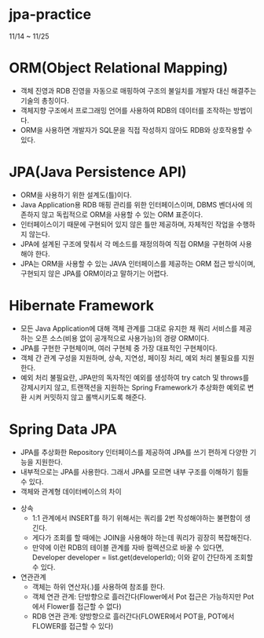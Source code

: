 # jpa-practice
11/14 ~ 11/25

# ORM(Object Relational Mapping)
   - 객체 진영과 RDB 진영을 자동으로 매핑하여 구조의 불일치를 개발자 대신 해결주는 기술의 총칭이다.
   - 객체지향 구조에서 프로그래밍 언어를 사용하여 RDB의 데이터를 조작하는 방법이다.
   - ORM을 사용하면 개발자가 SQL문을 직접 작성하지 않아도 RDB와 상호작용할 수 있다.
   
# JPA(Java Persistence API)
   - ORM을 사용하기 위한 설계도(틀)이다.
   - Java Application용 RDB 매핑 관리를 위한 인터페이스이며, DBMS 벤더사에 의존하지 않고 독립적으로 ORM을 사용할 수 있는 ORM 표준이다.
   - 인터페이스이기 때문에 구현되어 있지 않은 틀만 제공하며, 자체적인 작업을 수행하지 않는다.
   - JPA에 설계된 구조에 맞춰서 각 메소드를 재정의하여 직접 ORM을 구현하여 사용해야 한다.
   - JPA는 ORM을 사용할 수 있는 JAVA 인터페이스를 제공하는 ORM 접근 방식이며, 구현되지 않은 JPA를 ORM이라고 말하기는 어렵다.
# Hibernate Framework
   - 모든 Java Application에 대해 객체 관계를 그대로 유지한 채 쿼리 서비스를 제공하는 오픈 소스(비용 없이 공개적으로 사용가능)의 경량 ORM이다.
   - JPA를 구현한 구현체이며, 여러 구현체 중 가장 대표적인 구현체이다.
   - 객체 간 관계 구성을 지원하며, 상속, 지연성, 페이징 처리, 예외 처리 불필요를 지원한다.
   - 예외 처리 불필요란, JPA만의 독자적인 예외를 생성하여 try catch 및 throws를 강제시키지 않고, 트랜잭션을 지원하는 Spring Framework가 추상화한 예외로 변환 시켜 커밋하지 않고 롤백시키도록 해준다.

# Spring Data JPA
   - JPA를 추상화한 Repository 인터페이스를 제공하여 JPA를 쓰기 편하게 다양한 기능을 지원한다.
   - 내부적으로는 JPA를 사용한다. 그래서 JPA를 모르면 내부 구조를 이해하기 힘들 수 있다.
   - 객체와 관계형 데이터베이스의 차이
  * 상속
    - 1:1 관계에서 INSERT를 하기 위해서는 쿼리를 2번 작성해야하는 불편함이 생긴다.
    - 게다가 조회를 할 때에는 JOIN을 사용해야 하는데 쿼리가 굉장히 복잡해진다.
    - 만약에 이런 RDB의 테이블 관계를 자바 컬렉션으로 바꿀 수 있다면, Developer developer = list.get(developerId); 이와 같이 간단하게 조회할 수 있다.
  * 연관관계
    - 객체는 하위 연산자(.)를 사용하여 참조를 한다.
    - 객체 연관 관계: 단방향으로 흘러간다(Flower에서 Pot 접근은 가능하지만 Pot에서 Flower를 접근할 수 없다)
    - RDB 연관 관계: 양방향으로 흘러간다(FLOWER에서 POT을, POT에서 FLOWER를 접근할 수 있다)
